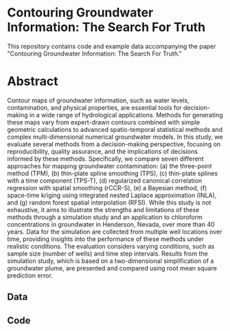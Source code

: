 # Contouring Groundwater Information: The Search For Truth
This repository contains code and example data accompanying the paper "Contouring Groundwater Information: The Search For Truth."

# Abstract
Contour maps of groundwater information, such as water levels, contamination, and physical properties, are essential tools for decision-making in a wide range of hydrological applications. Methods for generating these maps vary from expert-drawn contours combined with simple geometric calculations to advanced spatio-temporal statistical methods and complex multi-dimensional numerical groundwater models. In this study, we evaluate several methods from a decision-making perspective, focusing on reproducibility, quality assurance, and the implications of decisions informed by these methods. Specifically, we compare seven different approaches for mapping groundwater contamination: (a) the three-point method (TPM), (b) thin-plate spline smoothing (TPS), (c) thin-plate splines with a time component (TPS-T), (d) regularized canonical correlation regression with spatial smoothing (rCCR-S), (e) a Bayesian method, (f) space-time kriging using integrated nested Laplace approximation (INLA), and (g) random forest spatial interpolation (RFSI). While this study is not exhaustive, it aims to illustrate the strengths and limitations of these methods through a simulation study and an application to chloroform concentrations in groundwater in Henderson, Nevada, over more than 40 years. Data for the simulation are collected from multiple well locations over time, providing insights into the performance of these methods under realistic conditions. The evaluation considers varying conditions, such as sample size (number of wells) and time step intervals. Results from the simulation study, which is based on a two-dimensional simplification of a groundwater plume, are presented and compared using root mean square prediction error.

## Data

## Code
